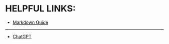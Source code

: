 # HELPFUL LINKS:

- [Markdown Guide](https://docs.github.com/en/get-started/writing-on-github/getting-started-with-writing-and-formatting-on-github/basic-writing-and-formatting-syntax)    
---
- [ChatGPT](https://chat.openai.com/share/dc07af73-bcce-41c2-a45e-9a038d4e0d2b](https://chat.openai.com/share/dc07af73-bcce-41c2-a45e-9a038d4e0d2b)https://chat.openai.com/share/dc07af73-bcce-41c2-a45e-9a038d4e0d2b)
